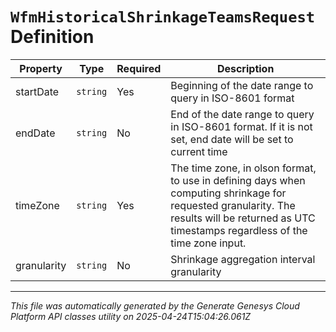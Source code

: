# `WfmHistoricalShrinkageTeamsRequest` Definition

| Property | Type | Required | Description |
|----------|------|----------|-------------|
| startDate | `string` | Yes | Beginning of the date range to query in ISO-8601 format |
| endDate | `string` | No | End of the date range to query in ISO-8601 format. If it is not set, end date will be set to current time |
| timeZone | `string` | Yes | The time zone, in olson format, to use in defining days when computing shrinkage for requested granularity. The results will be returned as UTC timestamps regardless of the time zone input. |
| granularity | `string` | No | Shrinkage aggregation interval granularity |

---

*This file was automatically generated by the Generate Genesys Cloud Platform API classes utility on 2025-04-24T15:04:26.061Z*